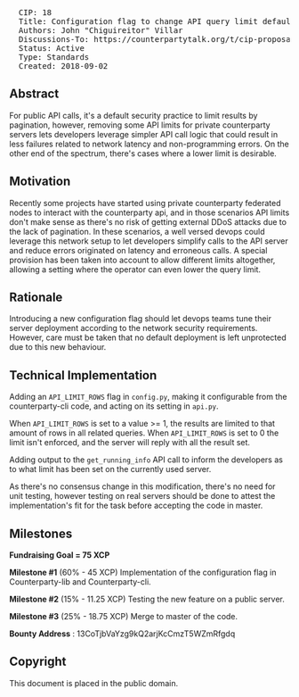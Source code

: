 <pre>
  CIP: 18
  Title: Configuration flag to change API query limit defaults
  Authors: John "Chiguireitor" Villar
  Discussions-To: https://counterpartytalk.org/t/cip-proposal-18-configuration-flag-to-remove-api-query-limit-defaults
  Status: Active
  Type: Standards
  Created: 2018-09-02
</pre>

## Abstract ##

For public API calls, it's a default security practice to limit results by
pagination, however, removing some API limits for private counterparty servers
lets developers leverage simpler API call logic that could result in less
failures related to network latency and non-programming errors. On the other
end of the spectrum, there's cases where a lower limit is desirable.

## Motivation ##

Recently some projects have started using private counterparty federated nodes
to interact with the counterparty api, and in those scenarios API limits don't
make sense as there's no risk of getting external DDoS attacks due to the lack
of pagination. In these scenarios, a well versed devops could leverage this
network setup to let developers simplify calls to the API server and reduce
errors originated on latency and erroneous calls. A special provision has been
taken into account to allow different limits altogether, allowing a setting
where the operator can even lower the query limit.

## Rationale ##

Introducing a new configuration flag should let devops teams tune their server
deployment according to the network security requirements. However, care must
be taken that no default deployment is left unprotected due to this new
behaviour.

## Technical Implementation ##

Adding an `API_LIMIT_ROWS` flag in `config.py`, making it configurable from the
counterparty-cli code, and acting on its setting in `api.py`.

When `API_LIMIT_ROWS` is set to a value >= 1, the results are limited to that
amount of rows in all related queries. When `API_LIMIT_ROWS` is set to 0 the
limit isn't enforced, and the server will reply with all the result set.

Adding output to the `get_running_info` API call to inform the developers as to
what limit has been set on the currently used server.

As there's no consensus change in this modification, there's no need for unit
testing, however testing on real servers should be done to attest the
implementation's fit for the task before accepting the code in master.

## Milestones ##

**Fundraising Goal = 75 XCP**

**Milestone #1** (60% - 45 XCP)
Implementation of the configuration flag in Counterparty-lib and
Counterparty-cli.

**Milestone #2** (15% - 11.25 XCP)
Testing the new feature on a public server.

**Milestone #3** (25% - 18.75 XCP)
Merge to master of the code.

**Bounty Address** : 13CoTjbVaYzg9kQ2arjKcCmzT5WZmRfgdq

## Copyright ##

This document is placed in the public domain.
